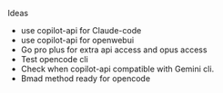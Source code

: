 
Ideas

- use copilot-api for Claude-code
- use copilot-api for openwebui
- Go pro plus for extra api access and opus access
- Test opencode cli 
- Check when copilot-api compatible with Gemini cli.
- Bmad method ready for opencode 